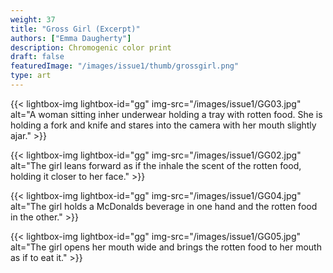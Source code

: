 ```yaml
---
weight: 37
title: "Gross Girl (Excerpt)"
authors: ["Emma Daugherty"]
description: Chromogenic color print
draft: false
featuredImage: "/images/issue1/thumb/grossgirl.png"
type: art
---
```


{{< lightbox-img lightbox-id="gg" img-src="/images/issue1/GG03.jpg" alt="A woman sitting inher underwear holding a tray with rotten food. She is holding a fork and knife and stares into the camera with her mouth slightly ajar." >}}

{{< lightbox-img lightbox-id="gg" img-src="/images/issue1/GG02.jpg" alt="The girl leans forward as if the inhale the scent of the rotten food, holding it closer to her face." >}}

{{< lightbox-img lightbox-id="gg" img-src="/images/issue1/GG04.jpg" alt="The girl holds a McDonalds beverage in one hand and the rotten food in the other." >}}

{{< lightbox-img lightbox-id="gg" img-src="/images/issue1/GG05.jpg" alt="The girl opens her mouth wide and brings the rotten food to her mouth as if to eat it." >}}